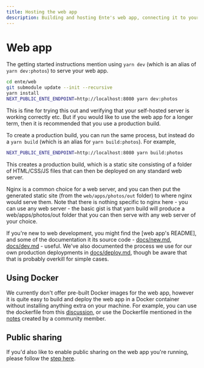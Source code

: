 ```yaml
---
title: Hosting the web app
description: Building and hosting Ente's web app, connecting it to your self-hosted server
---
```


# Web app

The getting started instructions mention using `yarn dev` (which is an alias of
`yarn dev:photos`) to serve your web app.

```sh
cd ente/web
git submodule update --init --recursive
yarn install
NEXT_PUBLIC_ENTE_ENDPOINT=http://localhost:8080 yarn dev:photos
```

This is fine for trying this out and verifying that your self-hosted server is
working correctly etc. But if you would like to use the web app for a longer
term, then it is recommended that you use a production build.

To create a production build, you can run the same process, but instead do a
`yarn build` (which is an alias for `yarn build:photos`). For example,

```sh
NEXT_PUBLIC_ENTE_ENDPOINT=http://localhost:8080 yarn build:photos
```

This creates a production build, which is a static site consisting of a folder
of HTML/CSS/JS files that can then be deployed on any standard web server.

Nginx is a common choice for a web server, and you can then put the generated
static site (from the `web/apps/photos/out` folder) to where nginx would serve
them. Note that there is nothing specific to nginx here - you can use any web
server - the basic gist is that yarn build will produce a web/apps/photos/out
folder that you can then serve with any web server of your choice.

If you're new to web development, you might find the [web app's README], and
some of the documentation it its source code -
[docs/new.md](https://github.com/ente-io/ente/blob/main/web/docs/new.md),
[docs/dev.md](https://github.com/ente-io/ente/blob/main/web/docs/dev.md) -
useful. We've also documented the process we use for our own production
deploypments in
[docs/deploy.md](https://github.com/ente-io/ente/blob/main/web/docs/deploy.md),
though be aware that that is probably overkill for simple cases.

## Using Docker

We currently don't offer pre-built Docker images for the web app, however it is
quite easy to build and deploy the web app in a Docker container without
installing anything extra on your machine. For example, you can use the
dockerfile from this
[discussion](https://github.com/ente-io/ente/discussions/1183), or use the
Dockerfile mentioned in the
[notes](https://help.ente.io/self-hosting/guides/external-s3) created by a
community member.

## Public sharing

If you'd also like to enable public sharing on the web app you're running,
please follow the [step here](https://help.ente.io/self-hosting/faq/sharing).
